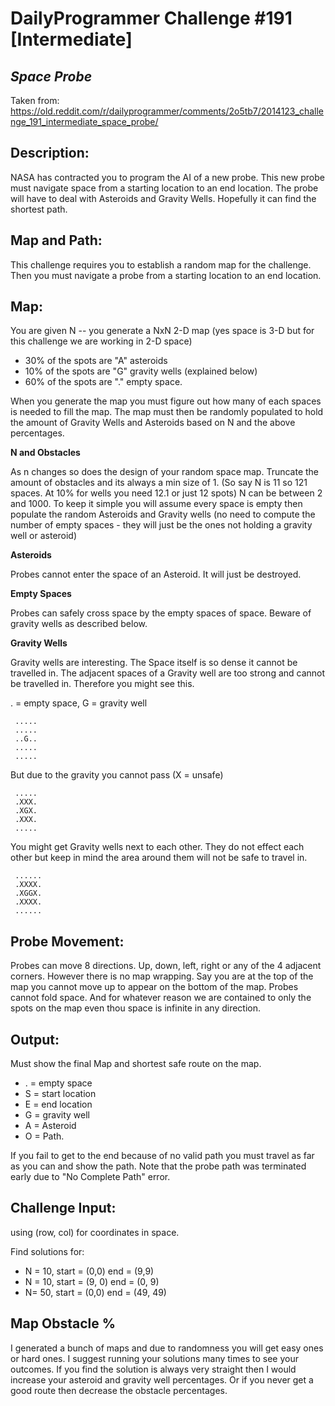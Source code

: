 # DailyProgrammer Challenge #191 [Intermediate]
## *Space Probe*

Taken from: https://old.reddit.com/r/dailyprogrammer/comments/2o5tb7/2014123_challenge_191_intermediate_space_probe/

## Description:

NASA has contracted you to program the AI of a new probe. This new probe must navigate space from a starting location to an end location. The probe will have to deal with Asteroids and Gravity Wells. Hopefully it can find the shortest path.

## Map and Path:

This challenge requires you to establish a random map for the challenge. Then you must navigate a probe from a starting location to an end location.

## Map:

You are given N -- you generate a NxN 2-D map (yes space is 3-D but for this challenge we are working in 2-D space)
* 30% of the spots are "A" asteroids
* 10% of the spots are "G" gravity wells (explained below)
* 60% of the spots are "." empty space.

When you generate the map you must figure out how many of each spaces is needed to fill the map. The map must then be randomly populated to hold the amount of Gravity Wells and Asteroids based on N and the above percentages.

**N and Obstacles**

As n changes so does the design of your random space map. Truncate the amount of obstacles and its always a min size of 1. (So say N is 11 so 121 spaces. At 10% for wells you need 12.1 or just 12 spots) N can be between 2 and 1000. To keep it simple you will assume every space is empty then populate the random Asteroids and Gravity wells (no need to compute the number of empty spaces - they will just be the ones not holding a gravity well or asteroid)

**Asteroids**

Probes cannot enter the space of an Asteroid. It will just be destroyed.

**Empty Spaces**

Probes can safely cross space by the empty spaces of space. Beware of gravity wells as described below.

**Gravity Wells**

Gravity wells are interesting. The Space itself is so dense it cannot be travelled in. The adjacent spaces of a Gravity well are too strong and cannot be travelled in. Therefore you might see this.

. = empty space, G = gravity well

```
 .....
 .....
 ..G..
 .....
 .....
```

But due to the gravity you cannot pass (X = unsafe)

```
 .....
 .XXX.
 .XGX.
 .XXX.
 .....
```

You might get Gravity wells next to each other. They do not effect each other but keep in mind the area around them will not be safe to travel in.

```
 ......
 .XXXX.
 .XGGX.
 .XXXX.
 ......
```

## Probe Movement:

Probes can move 8 directions. Up, down, left, right or any of the 4 adjacent corners. However there is no map wrapping. Say you are at the top of the map you cannot move up to appear on the bottom of the map. Probes cannot fold space. And for whatever reason we are contained to only the spots on the map even thou space is infinite in any direction.

## Output:

Must show the final Map and shortest safe route on the map.

* . = empty space
* S = start location
* E = end location
* G = gravity well
* A = Asteroid
* O = Path.

If you fail to get to the end because of no valid path you must travel as far as you can and show the path. Note that the probe path was terminated early due to "No Complete Path" error.

## Challenge Input:

using (row, col) for coordinates in space.

Find solutions for:

* N = 10, start = (0,0) end = (9,9)
* N = 10, start = (9, 0) end = (0, 9)
* N= 50, start = (0,0) end = (49, 49)

## Map Obstacle %

I generated a bunch of maps and due to randomness you will get easy ones or hard ones. I suggest running your solutions many times to see your outcomes. If you find the solution is always very straight then I would increase your asteroid and gravity well percentages. Or if you never get a good route then decrease the obstacle percentages.
